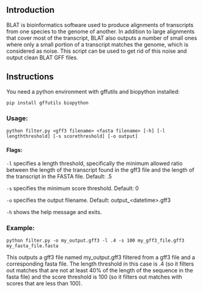 ## Introduction
BLAT is bioinformatics software used to produce alignments of transcripts from one species to the genome of another. In addition to large alignments that cover most of the transcript, BLAT also outputs a number of small ones where only a small portion of a transcript matches the genome, which is considered as noise. This script can be used to get rid of this noise and output clean BLAT GFF files.


## Instructions
You need a python environment with gffutils and biopython installed:

`pip install gffutils biopython`


### Usage: 
`python filter.py <gff3 filename> <fasta filename> [-h] [-l lengththreshold] [-s scorethreshold] [-o output]`

#### Flags:
`-l` specifies a length threshold, specifically the minimum allowed ratio between the length of the transcript found in the gff3 file and the length of the transcript in the FASTA file. Default: .5

`-s` specifies the minimum score threshold. Default: 0

`-o` specifies the output filename. Default: output_\<datetime>.gff3

`-h` shows the help message and exits.

### Example:

`python filter.py -o my_output.gff3 -l .4 -s 100 my_gff3_file.gff3 my_fasta_file.fasta `

This outputs a gff3 file named my_output.gff3 filtered from a gff3 file and a corresponding fasta file. The length threshold in this case is .4 (so it filters out matches that are not at least 40% of the length of the sequence in the fasta file) and the score threshold is 100 (so it filters out matches with scores that are less than 100).

